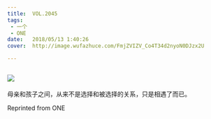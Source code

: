 ```yaml
---
title:	VOL.2045
tags:
 - 一个
 - ONE
date:	2018/05/13 1:40:26
cover:	http://image.wufazhuce.com/FmjZVIZV_Co4T34d2nyoN0DJzx2U

---
```

![](http://image.wufazhuce.com/FmjZVIZV_Co4T34d2nyoN0DJzx2U)
---

母亲和孩子之间，从来不是选择和被选择的关系，只是相遇了而已。
 
Reprinted from ONE
